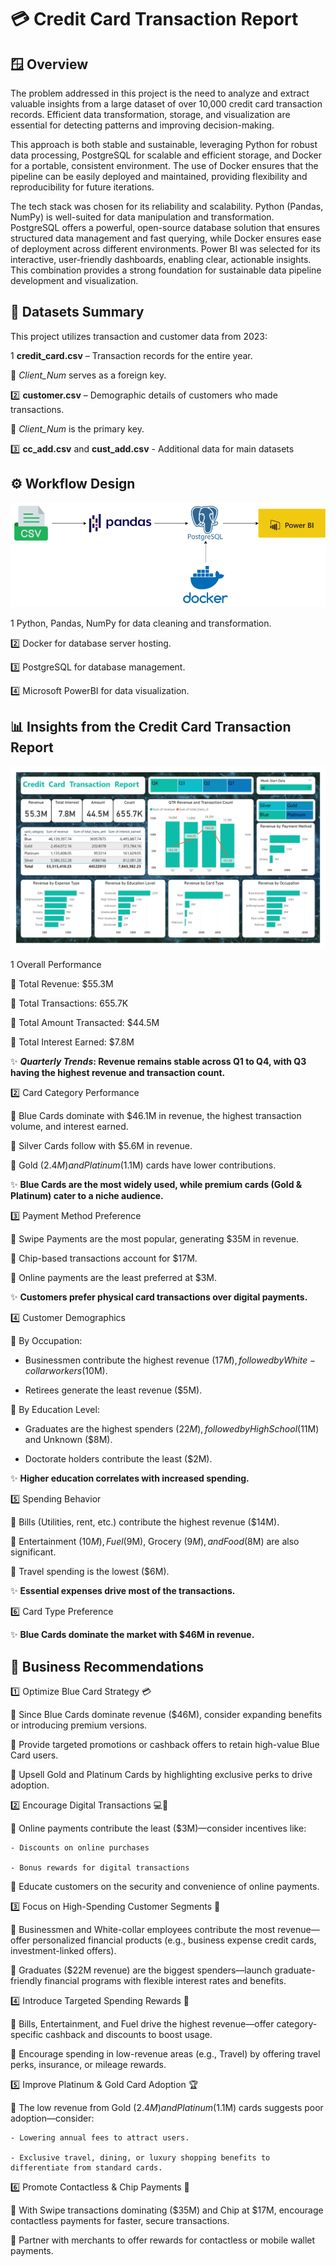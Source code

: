 # 💳 Credit Card Transaction Report

## 🪟 Overview

The problem addressed in this project is the need to analyze and extract valuable insights from a large dataset of over 10,000 credit card transaction records. Efficient data transformation, storage, and visualization are essential for detecting patterns and improving decision-making.

This approach is both stable and sustainable, leveraging Python for robust data processing, PostgreSQL for scalable and efficient storage, and Docker for a portable, consistent environment. The use of Docker ensures that the pipeline can be easily deployed and maintained, providing flexibility and reproducibility for future iterations.

The tech stack was chosen for its reliability and scalability. Python (Pandas, NumPy) is well-suited for data manipulation and transformation. PostgreSQL offers a powerful, open-source database solution that ensures structured data management and fast querying, while Docker ensures ease of deployment across different environments. Power BI was selected for its interactive, user-friendly dashboards, enabling clear, actionable insights. This combination provides a strong foundation for sustainable data pipeline development and visualization.

## 📁 Datasets Summary

This project utilizes transaction and customer data from 2023:

1️ **credit_card.csv** – Transaction records for the entire year.

🔹 *Client_Num* serves as a foreign key.

2️⃣ **customer.csv** – Demographic details of customers who made transactions.

🔹 *Client_Num* is the primary key.

3️⃣ **cc_add.csv** and **cust_add.csv** - Additional data for main datasets

## ⚙️ Workflow Design

![Diagram](images/CC-Report-Diagram.png)

1️ Python, Pandas, NumPy for data cleaning and transformation.

2️⃣ Docker for database server hosting.

3️⃣ PostgreSQL for database management.

4️⃣ Microsoft PowerBI for data visualization.

## 📊 Insights from the Credit Card Transaction Report

![Dashboard Screenshot](images/Credit_Card_Transactions_Report.jpg)

1️ Overall Performance

🔹 Total Revenue: $55.3M

🔹 Total Transactions: 655.7K

🔹 Total Amount Transacted: $44.5M

🔹 Total Interest Earned: $7.8M

✨ ***Quarterly Trends*: Revenue remains stable across Q1 to Q4, with Q3 having the highest revenue and transaction count.**

2️⃣ Card Category Performance

🔹 Blue Cards dominate with $46.1M in revenue, the highest transaction volume, and interest earned.

🔹 Silver Cards follow with $5.6M in revenue.

🔹 Gold ($2.4M) and Platinum ($1.1M) cards have lower contributions.

✨ **Blue Cards are the most widely used, while premium cards (Gold & Platinum) cater to a niche audience.**

3️⃣ Payment Method Preference

🔹 Swipe Payments are the most popular, generating $35M in revenue.
  
🔹 Chip-based transactions account for $17M.
  
🔹 Online payments are the least preferred at $3M.
  
✨ **Customers prefer physical card transactions over digital payments.**

4️⃣ Customer Demographics

🔹 By Occupation:
  
  - Businessmen contribute the highest revenue ($17M), followed by White-collar workers ($10M).
  
  - Retirees generate the least revenue ($5M).

🔹 By Education Level:

  - Graduates are the highest spenders ($22M), followed by High School ($11M) and Unknown ($8M).

  - Doctorate holders contribute the least ($2M).

✨ **Higher education correlates with increased spending.**

5️⃣ Spending Behavior

🔹 Bills (Utilities, rent, etc.) contribute the highest revenue ($14M).

🔹 Entertainment ($10M), Fuel ($9M), Grocery ($9M), and Food ($8M) are also significant.

🔹 Travel spending is the lowest ($6M).

✨ **Essential expenses drive most of the transactions.**

6️⃣ Card Type Preference

✨ **Blue Cards dominate the market with $46M in revenue.**

## 📢 Business Recommendations

1️⃣ Optimize Blue Card Strategy 💳

🔹 Since Blue Cards dominate revenue ($46M), consider expanding benefits or introducing premium versions.

🔹 Provide targeted promotions or cashback offers to retain high-value Blue Card users.

🔹 Upsell Gold and Platinum Cards by highlighting exclusive perks to drive adoption.

2️⃣ Encourage Digital Transactions 💻📱

🔹 Online payments contribute the least ($3M)—consider incentives like:

    - Discounts on online purchases

    - Bonus rewards for digital transactions

🔹 Educate customers on the security and convenience of online payments.

3️⃣ Focus on High-Spending Customer Segments 🎯

🔹 Businessmen and White-collar employees contribute the most revenue—offer personalized financial products (e.g., business expense credit cards, investment-linked offers).

🔹 Graduates ($22M revenue) are the biggest spenders—launch graduate-friendly financial programs with flexible interest rates and benefits.

4️⃣ Introduce Targeted Spending Rewards 🎁

🔹 Bills, Entertainment, and Fuel drive the highest revenue—offer category-specific cashback and discounts to boost usage.

🔹 Encourage spending in low-revenue areas (e.g., Travel) by offering travel perks, insurance, or mileage rewards.

5️⃣ Improve Platinum & Gold Card Adoption 🏆

🔹 The low revenue from Gold ($2.4M) and Platinum ($1.1M) cards suggests poor adoption—consider:

    - Lowering annual fees to attract users.

    - Exclusive travel, dining, or luxury shopping benefits to differentiate from standard cards.

6️⃣ Promote Contactless & Chip Payments 📲

🔹 With Swipe transactions dominating ($35M) and Chip at $17M, encourage contactless payments for faster, secure transactions.

🔹 Partner with merchants to offer rewards for contactless or mobile wallet payments.
